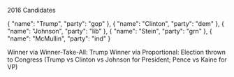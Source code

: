 2016 Candidates

{
"name": "Trump",
"party": "gop"
},
{
"name": "Clinton",
"party": "dem"
},
{
"name": "Johnson",
"party": "lib"
},
{
"name": "Stein",
"party": "grn"
},
{
"name": "McMullin",
"party": "ind"
}

Winner via Winner-Take-All: Trump
Winner via Proportional: Election thrown to Congress (Trump vs Clinton vs Johnson for President; Pence vs Kaine for VP)
